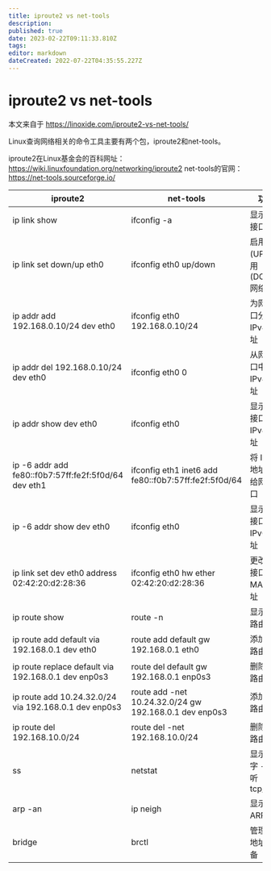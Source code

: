 ```yaml
---
title: iproute2 vs net-tools
description: 
published: true
date: 2023-02-22T09:11:33.810Z
tags: 
editor: markdown
dateCreated: 2022-07-22T04:35:55.227Z
---
```


# iproute2 vs net-tools
本文来自于 https://linoxide.com/iproute2-vs-net-tools/

Linux查询网络相关的命令工具主要有两个包，iproute2和net-tools。

iproute2在Linux基金会的百科网址：https://wiki.linuxfoundation.org/networking/iproute2
net-tools的官网：https://net-tools.sourceforge.io/


|  iproute2   | net-tools  |  功能 |
|  ----  | ----  | ---- |
| ip link show  | ifconfig -a | 显示所有接口
| ip link set down/up eth0  | ifconfig eth0 up/down | 启用 (UP)/禁用 (DOWN) 网络接口
| ip addr add 192.168.0.10/24 dev eth0 | ifconfig eth0 192.168.0.10/24 | 为网络接口分配 IPv4 地址 |
| ip addr del 192.168.0.10/24 dev eth0 | ifconfig eth0 0 | 	从网络接口中删除 IPv4 地址 |
| ip addr show dev eth0 | ifconfig eth0 | 	显示网络接口的 IPv4 地址 |
| ip -6 addr add fe80::f0b7:57ff:fe2f:5f0d/64 dev eth1 | ifconfig eth1 inet6 add fe80::f0b7:57ff:fe2f:5f0d/64 | 	将 IPv6 地址分配给网络接口 |
| ip -6 addr show dev eth0 | ifconfig eth0 | 	显示网络接口的 IPv6 地址 |
| ip link set dev eth0 address 02:42:20:d2:28:36 | ifconfig eth0 hw ether 02:42:20:d2:28:36 | 	更改网络接口的 MAC 地址 |
| ip route show | route -n | 	显示 IP 路由表 |
| ip route add default via 192.168.0.1 dev eth0 | route add default gw 192.168.0.1 eth0 | 添加默认路由 |
| ip route replace default via 192.168.0.1 dev enp0s3 | route del default gw 192.168.0.1 enp0s3 | 删除默认路由 |
| ip route add 10.24.32.0/24 via 192.168.0.1 dev enp0s3 | route add -net 10.24.32.0/24 gw 192.168.0.1 dev enp0s3 | 添加静态路由 |
| ip route del 192.168.10.0/24 | route del -net 192.168.10.0/24 | 删除静态路由 |
| ss | netstat | 显示套接字 - 监听 tcp/udp |
| arp -an  | ip neigh | 显示 ARP 表 |
| bridge  | 	brctl | 管理网桥地址和设备 |

